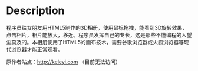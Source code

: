 # Description

程序员给女朋友用HTML5制作的3D相册，使用鼠标拖拽，能看到3D旋转效果，点击相片，相片能放大，移近。程序员发挥自己的专长，这是那些不懂编程的人望尘莫及的。本相册使用了HTML5的画布技术，需要谷歌浏览器或火狐浏览器等现代浏览器才能正常观看。



原作者站点：http://keleyi.com （目前无法访问）

